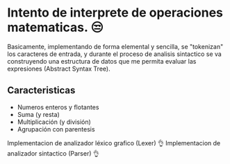 # Intento de interprete de operaciones matematicas. 😒

Basicamente, implementando de forma elemental y sencilla, se "tokenizan" los caracteres de entrada, y durante el
proceso de analisis sintactico se va construyendo una estructura de datos que me permita evaluar las expresiones (Abstract Syntax Tree).

## Caracteristicas

- Numeros enteros y flotantes
- Suma (y resta)
- Multiplicación (y división)
- Agrupación con parentesis

Implementacion de analizador léxico grafico (Lexer) 👌
Implementacion de analizador sintactico (Parser) 👌
